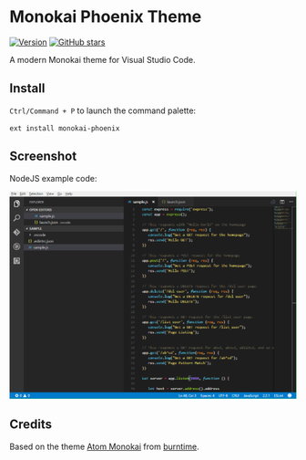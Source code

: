 # Monokai Phoenix Theme

[![Version](https://vsmarketplacebadge.apphb.com/version/dcasella.monokai-plusplus.svg)](https://marketplace.visualstudio.com/items?itemName=dcasella.monokai-plusplus) [![GitHub stars](https://img.shields.io/github/stars/dcasella/monokai-plusplus.svg?style=social&label=Star)](https://github.com/dcasella/monokai-plusplus)

A modern Monokai theme for Visual Studio Code.

## Install

`Ctrl/Command + P` to launch the command palette:

```
ext install monokai-phoenix
```

## Screenshot

NodeJS example code:

![Theme Screenshot](screenshot.png)

## Credits

Based on the theme [Atom Monokai](https://github.com/kevinsawicki/monokai) from [burntime](https://github.com/kevinsawicki).  
